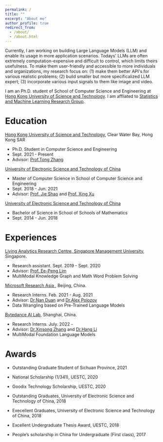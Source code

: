 ```yaml
---
permalink: /
title: ""
excerpt: "About me"
author_profile: true
redirect_from: 
  - /about/
  - /about.html
---
```


Currently, I am working on building Large Language Models (LLM) and enable its usage in more application scenarios. Todays' LLMs are often extremely computation-expensive and difficult to control, which limits theirs usefulness. To make them user-friendly and accessible to more individuals and organizations, my research focus on: (1) make them better API's for various realistic problems; (2) build smaller but more specificalized LLM expert; (3) incorporate various input signals to them like image and video. 

I am an Ph.D. student of School of Computer Science and Engineering at [Hong Kong University of Science and Technology](https://hkust.edu.hk/). I am affliated to [Statistics and Machine Learning Research Group](https://statml.hkust.edu.hk/). 


Education
======
[Hong Kong University of Science and Technology](https://hkust.edu.hk/), Clear Water Bay, Hong Kong SAR
- Ph.D. Student in Computer Science and Engineering
- Sept. 2021 - Present
- Advisor: [Prof.Tong Zhang](http://tongzhang-ml.org/)

[University of Electronic Science and Technology of China](https://www.uestc.edu.cn/) 
- Master of Computer Science in School of Computer Science and Engineering
- Sept. 2018 - Jun. 2021
- Advisor: [Prof. Jie Shao](http://cfm.uestc.edu.cn/~shaojie/) and [Prof. Xing Xu](https://interxuxing.github.io/)

[University of Electronic Science and Technology of China](https://www.uestc.edu.cn/) 
- Bachelor of Science in School of Schools of Mathematics
- Sept. 2014 - Jun. 2018



Experiences
======


<p><a href="https://larc.smu.edu.sg/"><span class="author">Living Analytics Research Centre, Singapore Management University</span></a>, Singapore. </p>

- Research assistant. Sept. 2019 - Sept. 2020 
- Advisor: <a href="https://sites.google.com/site/aseplim/"><span class="author">Prof. Ee-Peng Lim</span></a> <br>
- MultiModal Knowledge Graph and Math Word Problem Solving 


<p><a href=""><span class="author">Microsoft Research Asia </span></a>, Beijing, China. </p>

- Research Interns. Feb. 2021 - Aug. 2021 
- Advisor: <a href="https://nanduan.github.io/"><span class="author">Dr.Nan Duan</span></a> and <a href="https://alexpolozov.com/"><span class="author">Dr.Alex Polozov</span></a> <br>
- Data Wrangling based on Pre-Trained Language Models

<p><a href=""><span class="author">Bytedance AI Lab</span></a>, Shanghai, China. </p>

- Research Interns. July. 2022 - 
- Advisor: <a href="https://scholar.google.com/citations?user=BnSQUocAAAAJ&hl=zh-CN"><span class="author">Dr.Xinsong Zhang</span></a> and <a href="https://scholar.google.com/citations?user=nTl5mSwAAAAJ&hl=zh-CN"><span class="author">Dr.Hang Li</span></a> <br>
- MultiModal Foundation Language Models


Awards
======

- Outstanding Graduate Student of Sichuan Province, 2021 <vr>

- National Scholarship (1/341), UESTC, 2020 <vr>	

- Goodix Technology Scholarship, UESTC, 2020 <vr>

- Outstanding Graduates, University of Electronic Science and Technology of China, 2018 <vr>

- Execellent Graduates, University of Electronic Science and Technology of China, 2018 <vr>

- Excellent Undergraduate Thesis Award, UESTC, 2018 <vr>

- People’s scholarship in China for Undergraduate (First class), 2017 <vr>







